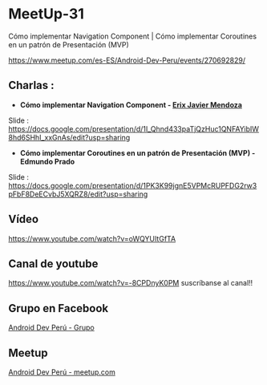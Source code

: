 # MeetUp-31

Cómo implementar Navigation Component | Cómo implementar Coroutines en un patrón de Presentación (MVP)

https://www.meetup.com/es-ES/Android-Dev-Peru/events/270692829/

## Charlas :

- **Cómo implementar Navigation Component - [Erix Javier Mendoza](https://twitter.com/codemendozaa)**

Slide : https://docs.google.com/presentation/d/1I_Qhnd433paTjQzHuc1QNFAYibIW8hd6SHhI_xxGnAs/edit?usp=sharing

- **Cómo implementar Coroutines en un patrón de Presentación (MVP) - Edmundo Prado**

Slide : https://docs.google.com/presentation/d/1PK3K99jgnE5VPMcRUPFDG2rw3pFbF8DeECvbJ5XQRZ8/edit?usp=sharing

## Vídeo
https://www.youtube.com/watch?v=oWQYUItGfTA

## Canal de youtube
https://www.youtube.com/watch?v=-8CPDnyK0PM suscríbanse al canal!!

## Grupo en Facebook 

[Android Dev Perú - Grupo](https://www.facebook.com/groups/androidpe/)

## Meetup 

[Android Dev Perú - meetup.com](https://www.meetup.com/es-ES/Android-Dev-Peru/)
